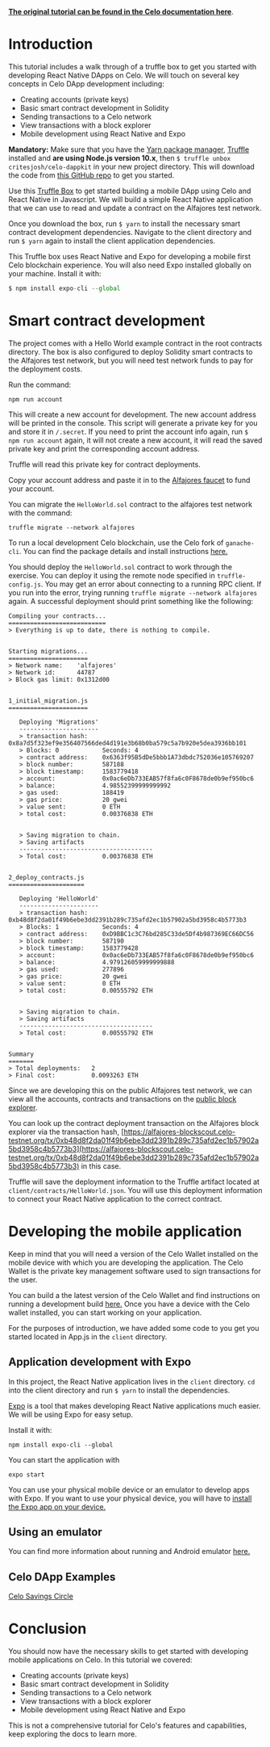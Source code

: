 [**The original tutorial can be found in the Celo documentation here**](https://docs.celo.org/v/master/developer-guide/start/hello-mobile-dapp). 

# Introduction

This tutorial includes a walk through of a truffle box to get you started with developing React Native DApps on Celo. We will touch on several key concepts in Celo DApp development including:

* Creating accounts \(private keys\)
* Basic smart contract development in Solidity
* Sending transactions to a Celo network
* View transactions with a block explorer
* Mobile development using React Native and Expo

**Mandatory:** Make sure that you have the [Yarn package manager](https://yarnpkg.com/), [Truffle](https://www.trufflesuite.com/truffle) installed and **are using Node.js version 10.x**, then `$ truffle unbox critesjosh/celo-dappkit` in your new project directory. This will download the code from [this GitHub repo](https://github.com/critesjosh/celo-dappkit) to get you started.

Use this [Truffle Box](https://www.trufflesuite.com/boxes) to get started building a mobile DApp using Celo and React Native in Javascript. We will build a simple React Native application that we can use to read and update a contract on the Alfajores test network.

Once you download the box, run `$ yarn` to install the necessary smart contract development dependencies. Navigate to the client directory and run `$ yarn` again to install the client application dependencies.

This Truffle box uses React Native and Expo for developing a mobile first Celo blockchain experience. You will also need Expo installed globally on your machine. Install it with:

```javascript
$ npm install expo-cli --global
```

# Smart contract development

The project comes with a Hello World example contract in the root contracts directory. The box is also configured to deploy Solidity smart contracts to the Alfajores test network, but you will need test network funds to pay for the deployment costs.

Run the command:

```
npm run account
```

This will create a new account for development. The new account address will be printed in the console. This script will generate a private key for you and store it in `/.secret`. If you need to print the account info again, run `$ npm run account` again, it will not create a new account, it will read the saved private key and print the corresponding account address.

Truffle will read this private key for contract deployments.

Copy your account address and paste it in to the [Alfajores faucet](https://celo.org/developers/faucet) to fund your account.

You can migrate the `HelloWorld.sol` contract to the alfajores test network with the command:

```
truffle migrate --network alfajores
```

To run a local development Celo blockchain, use the Celo fork of `ganache-cli`. You can find the package details and install instructions [here.](https://www.npmjs.com/package/@celo/ganache-cli)

You should deploy the `HelloWorld.sol` contract to work through the exercise. You can deploy it using the remote node specified in `truffle-config.js`. You may get an error about connecting to a running RPC client. If you run into the error, trying running `truffle migrate --network alfajores` again. A successful deployment should print something like the following:

```
Compiling your contracts...
===========================
> Everything is up to date, there is nothing to compile.


Starting migrations...
======================
> Network name:    'alfajores'
> Network id:      44787
> Block gas limit: 0x1312d00


1_initial_migration.js
======================

   Deploying 'Migrations'
   ----------------------
   > transaction hash:    0x8a7d5f323ef9e356407566ded4d191e3b68b0ba579c5a7b920e5dea3936bb101
   > Blocks: 0            Seconds: 4
   > contract address:    0x6363f95B5dDe5bbb1A73dbdc752036e105769207
   > block number:        587188
   > block timestamp:     1583779418
   > account:             0x0ac6eDb733EAB57f8fa6c0F8678de0b9ef950bc6
   > balance:             4.98552399999999992
   > gas used:            188419
   > gas price:           20 gwei
   > value sent:          0 ETH
   > total cost:          0.00376838 ETH


   > Saving migration to chain.
   > Saving artifacts
   -------------------------------------
   > Total cost:          0.00376838 ETH


2_deploy_contracts.js
=====================

   Deploying 'HelloWorld'
   ----------------------
   > transaction hash:    0xb48d8f2da01f49b6ebe3dd2391b289c735afd2ec1b57902a5bd3958c4b5773b3
   > Blocks: 1            Seconds: 4
   > contract address:    0xD9BBC1c3C76bd285C33de5Df4b987369EC66DC56
   > block number:        587190
   > block timestamp:     1583779428
   > account:             0x0ac6eDb733EAB57f8fa6c0F8678de0b9ef950bc6
   > balance:             4.979126059999999888
   > gas used:            277896
   > gas price:           20 gwei
   > value sent:          0 ETH
   > total cost:          0.00555792 ETH


   > Saving migration to chain.
   > Saving artifacts
   -------------------------------------
   > Total cost:          0.00555792 ETH


Summary
=======
> Total deployments:   2
> Final cost:          0.0093263 ETH
```

Since we are developing this on the public Alfajores test network, we can view all the accounts, contracts and transactions on the [public block explorer](https://alfajores-blockscout.celo-testnet.org/).

You can look up the contract deployment transaction on the Alfajores block explorer via the transaction hash, [https://alfajores-blockscout.celo-testnet.org/tx/0xb48d8f2da01f49b6ebe3dd2391b289c735afd2ec1b57902a5bd3958c4b5773b3](https://alfajores-blockscout.celo-testnet.org/tx/0xb48d8f2da01f49b6ebe3dd2391b289c735afd2ec1b57902a5bd3958c4b5773b3) in this case.

Truffle will save the deployment information to the Truffle artifact located at `client/contracts/HelloWorld.json`. You will use this deployment information to connect your React Native application to the correct contract.

# Developing the mobile application

Keep in mind that you will need a version of the Celo Wallet installed on the mobile device with which you are developing the application. The Celo Wallet is the private key management software used to sign transactions for the user.

You can build a the latest version of the Celo Wallet and find instructions on running a development build [here.](https://github.com/celo-org/celo-monorepo/tree/master/packages/mobile) Once you have a device with the Celo wallet installed, you can start working on your application.

For the purposes of introduction, we have added some code to you get you started located in App.js in the `client` directory.

## Application development with Expo

In this project, the React Native application lives in the `client` directory. `cd` into the client directory and run `$ yarn` to install the dependencies.

[Expo](https://expo.io/) is a tool that makes developing React Native applications much easier. We will be using Expo for easy setup.

Install it with:

```
npm install expo-cli --global
```

You can start the application with

```
expo start
```

You can use your physical mobile device or an emulator to develop apps with Expo. If you want to use your physical device, you will have to [install the Expo app on your device.](https://expo.io/learn)

## Using an emulator

You can find more information about running and Android emulator [here.](https://developer.android.com/studio/run/emulator-commandline)

## Celo DApp Examples

[Celo Savings Circle](https://github.com/celo-org/savings-circle-demo)

# Conclusion

You should now have the necessary skills to get started with developing mobile applications on Celo. In this tutorial we covered:

* Creating accounts \(private keys\)
* Basic smart contract development in Solidity
* Sending transactions to a Celo network
* View transactions with a block explorer
* Mobile development using React Native and Expo

This is not a comprehensive tutorial for Celo's features and capabilities, keep exploring the docs to learn more. 
